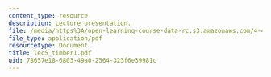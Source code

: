 ```yaml
---
content_type: resource
description: Lecture presentation.
file: /media/https%3A/open-learning-course-data-rc.s3.amazonaws.com/4-448-analysis-of-historic-structures-fall-2004/78657e18680349a02564323f6e39981c_lec5_timber1.pdf
file_type: application/pdf
resourcetype: Document
title: lec5_timber1.pdf
uid: 78657e18-6803-49a0-2564-323f6e39981c
---
```

